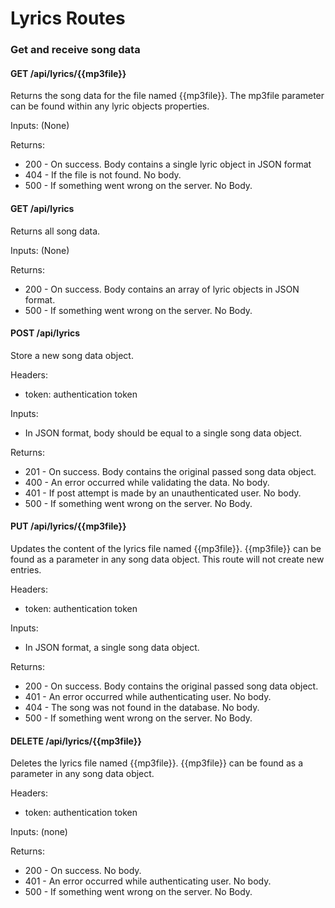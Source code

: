 # Lyrics Routes

### Get and receive song data

#### GET /api/lyrics/{{mp3file}}

Returns the song data for the file named {{mp3file}}.  The mp3file parameter can be found within any lyric objects properties.

Inputs: (None)

Returns:

* 200 - On success.  Body contains a single lyric object in JSON format
* 404 - If the file is not found.  No body.
* 500 - If something went wrong on the server.  No Body.

#### GET /api/lyrics

Returns all song data.

Inputs: (None)

Returns: 

* 200 - On success.  Body contains an array of lyric objects in JSON format.
* 500 - If something went wrong on the server.  No Body.

#### POST /api/lyrics

Store a new song data object.

Headers:

* token: authentication token

Inputs: 

* In JSON format, body should be equal to a single song data object.

Returns: 

* 201 - On success.  Body contains the original passed song data object.
* 400 - An error occurred while validating the data.  No body.
* 401 - If post attempt is made by an unauthenticated user. No body.
* 500 - If something went wrong on the server.  No Body.

#### PUT /api/lyrics/{{mp3file}}

Updates the content of the lyrics file named {{mp3file}}.  {{mp3file}} can be found as a parameter in any song data object.  This route will not create new entries.

Headers:

* token: authentication token

Inputs: 

* In JSON format, a single song data object.

Returns: 

* 200 - On success.  Body contains the original passed song data object.
* 401 - An error occurred while authenticating user.  No body.
* 404 - The song was not found in the database.  No body.
* 500 - If something went wrong on the server.  No Body.

#### DELETE /api/lyrics/{{mp3file}}

Deletes the lyrics file named {{mp3file}}.  {{mp3file}} can be found as a parameter in any song data object.  

Headers:

* token: authentication token

Inputs: (none)

Returns: 

* 200 - On success.  No body.
* 401 - An error occurred while authenticating user.  No body.
* 500 - If something went wrong on the server.  No Body.
